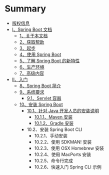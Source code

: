 # Summary

- [版权信息](pages/boot-documentation.md)
- [I、Spring Boot 文档](pages/boot-documentation.md#boot-documentation)
    - [1、关于本文档](pages/boot-documentation.md#boot-documentation-about)
    - [2、获取帮助](pages/boot-documentation.md#boot-documentation-getting-help)
    - [3、起步](pages/boot-documentation.md#boot-documentation-first-steps)
    - [4、使用 Spring Boot](pages/boot-documentation.md#_working_with_spring_boot)
    - [5、了解 Spring Boot 的新特性](pages/boot-documentation.md#_learning_about_spring_boot_features)
    - [6、生产环境](pages/boot-documentation.md#_moving_to_production)
    - [7、高级内容](pages/boot-documentation.md#_advanced_topics)
- [II、入门](pages/getting-started.md)
    - [8、Spring Boot 简介](pages/getting-started.md#getting-started-introducing-spring-boot)
    - [9、系统要求](pages/getting-started.md#getting-started-system-requirements)
        - [9.1、Servlet 容器](pages/getting-started.md#_servlet_containers)
    - [10、安装 Spring Boot](pages/getting-started.md#getting-started-installing-spring-boot)
        - [10.1、针对 Java 开发人员的安装说明](pages/getting-started.md#getting-started-installation-instructions-for-java)
            - [10.1.1、Maven 安装](pages/getting-started.md#getting-started-maven-installation)
            - [10.1.2、Gradle 安装](pages/getting-started.md)
        - 10.2、安装 Spring Boot CLI
            - 10.2.1、手动安装
            - 10.2.2、使用 SDKMAN! 安装
            - 10.2.3、使用 OSX Homebrew 安装
            - 10.2.4、使用 MacPorts 安装
            - 10.2.5、命令行完成
            - 10.2.6、快速入门 Spring CLI 示例
